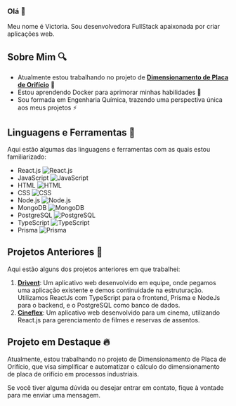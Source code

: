 ### Olá 👋
Meu nome é Victoria. Sou desenvolvedora FullStack apaixonada por criar aplicações web.

## Sobre Mim 🔍

- Atualmente estou trabalhando no projeto de [**Dimensionamento de Placa de Orifício**](https://github.com/victoria123ar/Dimensionador) 🔭
- Estou aprendendo Docker para aprimorar minhas habilidades 🌱
- Sou formada em Engenharia Química, trazendo uma perspectiva única aos meus projetos ⚡

## Linguagens e Ferramentas 🚀
Aqui estão algumas das linguagens e ferramentas com as quais estou familiarizado:

- React.js ![React.js](https://img.shields.io/badge/-React.js-61DAFB?logo=react&logoColor=white&style=flat)
- JavaScript ![JavaScript](https://img.shields.io/badge/-JavaScript-F7DF1E?logo=javascript&logoColor=black&style=flat)
- HTML ![HTML](https://img.shields.io/badge/-HTML5-E34F26?logo=html5&logoColor=white&style=flat)
- CSS ![CSS](https://img.shields.io/badge/-CSS3-1572B6?logo=css3&logoColor=white&style=flat)
- Node.js ![Node.js](https://img.shields.io/badge/-Node.js-339933?logo=node.js&logoColor=white&style=flat)
- MongoDB ![MongoDB](https://img.shields.io/badge/-MongoDB-47A248?logo=mongodb&logoColor=white&style=flat)
- PostgreSQL ![PostgreSQL](https://img.shields.io/badge/-PostgreSQL-336791?logo=postgresql&logoColor=white&style=flat)
- TypeScript ![TypeScript](https://img.shields.io/badge/-TypeScript-3178C6?logo=typescript&logoColor=white&style=flat)
- Prisma ![Prisma](https://img.shields.io/badge/-Prisma-1B222D?logo=prisma&logoColor=white&style=flat)

## Projetos Anteriores 💼
Aqui estão alguns dos projetos anteriores em que trabalhei:

1. [**Drivent**](https://github.com/orgs/driven-t-Grupo6/repositories): Um aplicativo web desenvolvido em equipe, onde pegamos uma aplicação existente e demos continuidade na estruturação. Utilizamos ReactJs com TypeScript para o frontend, Prisma e NodeJs para o backend, e o PostgreSQL como banco de dados.
2. [**Cineflex**](https://github.com/victoria123ar/Cineflex): Um aplicativo web desenvolvido para um cinema, utilizando React.js para gerenciamento de filmes e reservas de assentos.

## Projeto em Destaque 🔥
Atualmente, estou trabalhando no projeto de Dimensionamento de Placa de Orifício, que visa simplificar e automatizar o cálculo do dimensionamento de placa de orifício em processos industriais.

Se você tiver alguma dúvida ou desejar entrar em contato, fique à vontade para me enviar uma mensagem.
